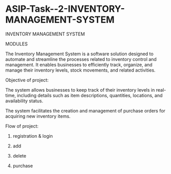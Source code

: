 # ASIP-Task--2-INVENTORY-MANAGEMENT-SYSTEM

INVENTORY MANAGEMENT SYSTEM

MODULES  

The Inventory Management System is a software solution designed to automate and streamline the processes related to inventory control and management. It enables businesses to efficiently track, organize, and manage their inventory levels, stock movements, and related activities. 



Objective of project:

The system allows businesses to keep track of their inventory levels in real-time, including details such as item descriptions, quantities, locations, and availability status.

The system facilitates the creation and management of purchase orders for acquiring new inventory items.



Flow of project:

1. registration & login

2. add

3. delete

4. purchase
